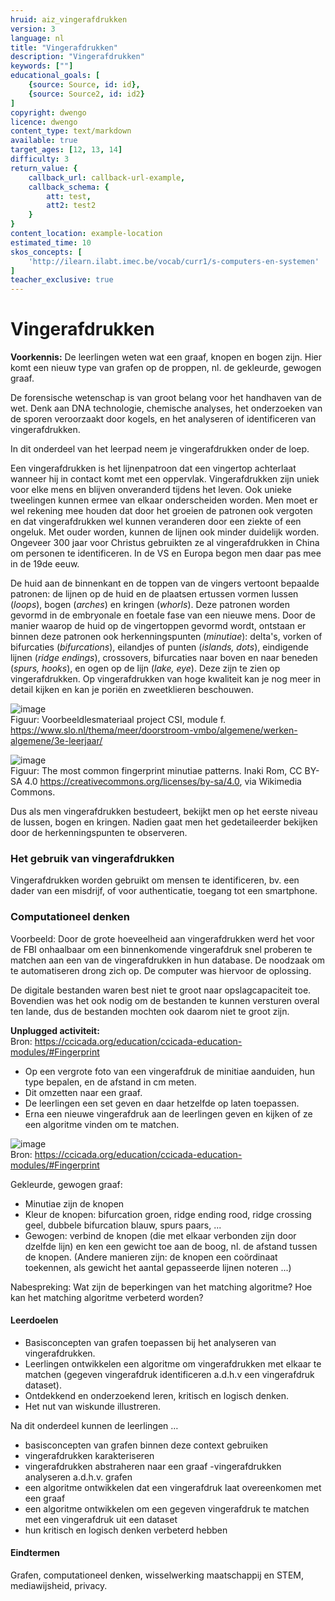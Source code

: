 ```yaml
---
hruid: aiz_vingerafdrukken
version: 3
language: nl
title: "Vingerafdrukken"
description: "Vingerafdrukken"
keywords: [""]
educational_goals: [
    {source: Source, id: id}, 
    {source: Source2, id: id2}
]
copyright: dwengo
licence: dwengo
content_type: text/markdown
available: true
target_ages: [12, 13, 14]
difficulty: 3
return_value: {
    callback_url: callback-url-example,
    callback_schema: {
        att: test,
        att2: test2
    }
}
content_location: example-location
estimated_time: 10
skos_concepts: [
    'http://ilearn.ilabt.imec.be/vocab/curr1/s-computers-en-systemen'
]
teacher_exclusive: true
---
```


# Vingerafdrukken

**Voorkennis:** De leerlingen weten wat een graaf, knopen en bogen zijn. Hier komt een nieuw type van grafen op de proppen, nl. de gekleurde, gewogen graaf. 

De forensische wetenschap is van groot belang voor het handhaven van de wet. Denk aan DNA technologie, chemische analyses, het onderzoeken van de sporen veroorzaakt door kogels, en het analyseren of identificeren van vingerafdrukken.

In dit onderdeel van het leerpad neem je vingerafdrukken onder de loep. 

Een vingerafdrukken is het lijnenpatroon dat een vingertop achterlaat wanneer hij in contact komt met een oppervlak. Vingerafdrukken zijn uniek voor elke mens en blijven onveranderd tijdens het leven. Ook unieke tweelingen kunnen ermee van elkaar onderscheiden worden. Men moet er wel rekening mee houden dat door het groeien de patronen ook vergoten en dat vingerafdrukken wel kunnen veranderen door een ziekte of een ongeluk. Met ouder worden, kunnen de lijnen ook minder duidelijk worden.  Ongeveer 300 jaar voor Christus gebruikten ze al vingerafdrukken in China om personen te identificeren. In de VS en Europa begon men daar pas mee in de 19de eeuw.

De huid aan de binnenkant en de toppen van de vingers vertoont bepaalde patronen: de lijnen op de huid en de plaatsen ertussen vormen lussen (*loops*), bogen (*arches*) en kringen (*whorls*). Deze patronen worden gevormd in de embryonale en foetale fase van een nieuwe mens.
Door de manier waarop de huid op de vingertoppen gevormd wordt, ontstaan er binnen deze patronen ook herkenningspunten (*minutiae*): delta's, vorken of bifurcaties (*bifurcations*), eilandjes of punten (*islands, dots*), eindigende lijnen (*ridge endings*), crossovers, bifurcaties naar boven en naar beneden (*spurs, hooks*), en ogen op de lijn (*lake, eye*). Deze zijn te zien op vingerafdrukken. Op vingerafdrukken van hoge kwaliteit kan je nog meer in detail kijken en kan je poriën en zweetklieren beschouwen. 

![image](https://user-images.githubusercontent.com/48352335/211288516-0e8ed701-31aa-41da-b22a-979a653cca1a.png)<br>
Figuur: Voorbeeldlesmateriaal project CSI, module f. https://www.slo.nl/thema/meer/doorstroom-vmbo/algemene/werken-algemene/3e-leerjaar/

![image](https://user-images.githubusercontent.com/48352335/211288547-3178d7ad-6604-4df0-84d9-96470929f15a.png)<br>
Figuur: The most common fingerprint minutiae patterns. Inaki Rom, CC BY-SA 4.0 <https://creativecommons.org/licenses/by-sa/4.0>, via Wikimedia Commons.

Dus als men vingerafdrukken bestudeert, bekijkt men op het eerste niveau de lussen, bogen en kringen. Nadien gaat men het gedetaileerder bekijken door de herkenningspunten te observeren. 

### Het gebruik van vingerafdrukken
Vingerafdrukken worden gebruikt om mensen te identificeren, bv. een dader van een misdrijf, of voor authenticatie, toegang tot een smartphone. 

### Computationeel denken
Voorbeeld: Door de grote hoeveelheid aan vingerafdrukken werd het voor de FBI onhaalbaar om een binnenkomende vingerafdruk snel proberen te matchen aan een van de vingerafdrukken in hun database. De noodzaak om te automatiseren drong zich op. De computer was hiervoor de oplossing. 

De digitale bestanden waren best niet te groot naar opslagcapaciteit toe. Bovendien was het ook nodig om de bestanden te kunnen versturen overal ten lande, dus de bestanden mochten ook daarom niet te groot zijn. 

**Unplugged activiteit:** <br>
Bron: https://ccicada.org/education/ccicada-education-modules/#Fingerprint <br>
- Op een vergrote foto van een vingerafdruk de minitiae aanduiden, hun type bepalen, en de afstand in cm meten. 
- Dit omzetten naar een graaf.
- De leerlingen een set geven en daar hetzelfde op laten toepassen.
- Erna een nieuwe vingerafdruk aan de leerlingen geven en kijken of ze een algoritme vinden om te matchen.

![image](https://user-images.githubusercontent.com/48352335/211331634-cc6026fe-76a5-44b1-bdd7-5c0437b1f84a.png)<br>
Bron: https://ccicada.org/education/ccicada-education-modules/#Fingerprint

Gekleurde, gewogen graaf:
- Minutiae zijn de knopen
- Kleur de knopen: bifurcation groen, ridge ending rood, ridge crossing geel, dubbele bifurcation blauw, spurs paars, ...
- Gewogen: verbind de knopen (die met elkaar verbonden zijn door dzelfde lijn) en ken een gewicht toe aan de boog, nl. de afstand tussen de knopen. 
(Andere manieren zijn: de knopen een coördinaat toekennen, als gewicht het aantal gepasseerde lijnen noteren ...)

Nabespreking: Wat zijn de beperkingen van het matching algoritme? Hoe kan het matching algoritme verbeterd worden? 

#### Leerdoelen
- Basisconcepten van grafen toepassen bij het analyseren van vingerafdrukken.
- Leerlingen ontwikkelen een algoritme om vingerafdrukken met elkaar te matchen (gegeven vingerafdruk identificeren a.d.h.v een vingerafdruk dataset).
- Ontdekkend en onderzoekend leren, kritisch en logisch denken.
- Het nut van wiskunde illustreren.

Na dit onderdeel kunnen de leerlingen …
- basisconcepten van grafen binnen deze context gebruiken
- vingerafdrukken karakteriseren
- vingerafdrukken abstraheren naar een graaf
 -vingerafdrukken analyseren a.d.h.v. grafen
- een algoritme ontwikkelen dat een vingerafdruk laat overeenkomen met een graaf 
- een algoritme ontwikkelen om een gegeven vingerafdruk te matchen met een vingerafdruk uit een dataset
- hun kritisch en logisch denken verbeterd hebben

#### Eindtermen
Grafen, computationeel denken, wisselwerking maatschappij en STEM, mediawijsheid, privacy. 
